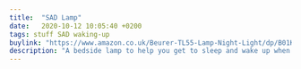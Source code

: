 ```yaml
---
title:  "SAD Lamp"
date:   2020-10-12 10:05:40 +0200
tags: stuff SAD waking-up
buylink: "https://www.amazon.co.uk/Beurer-TL55-Lamp-Night-Light/dp/B01KZ2F9WG"
description: "A bedside lamp to help you get to sleep and wake up when you want to"
---
```


<!-- Beurer TL 55 - Day and Night daylight therapy lamp, also good has countdown -->
